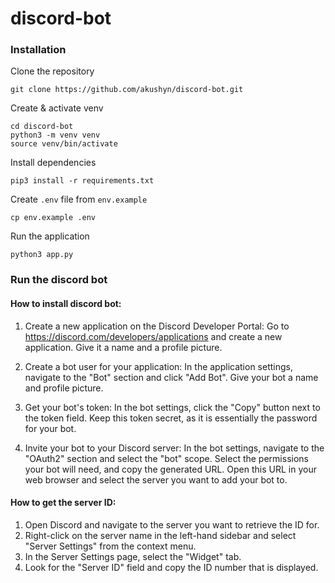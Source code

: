 # discord-bot

### Installation

Clone the repository
```
git clone https://github.com/akushyn/discord-bot.git
```

Create & activate venv

```
cd discord-bot
python3 -m venv venv
source venv/bin/activate
```

Install dependencies
```
pip3 install -r requirements.txt
```

Create `.env` file from `env.example`
```
cp env.example .env
```

Run the application 
```
python3 app.py
```

### Run the discord bot

#### How to install discord bot:

1. Create a new application on the Discord Developer Portal: Go to https://discord.com/developers/applications and create a new application. Give it a name and a profile picture.

2. Create a bot user for your application: In the application settings, navigate to the "Bot" section and click "Add Bot". Give your bot a name and profile picture.

3. Get your bot's token: In the bot settings, click the "Copy" button next to the token field. Keep this token secret, as it is essentially the password for your bot.

4. Invite your bot to your Discord server: In the bot settings, navigate to the "OAuth2" section and select the "bot" scope. Select the permissions your bot will need, and copy the generated URL. Open this URL in your web browser and select the server you want to add your bot to.

#### How to get the server ID:

1. Open Discord and navigate to the server you want to retrieve the ID for.
2. Right-click on the server name in the left-hand sidebar and select "Server Settings" from the context menu.
3. In the Server Settings page, select the "Widget" tab.
4. Look for the "Server ID" field and copy the ID number that is displayed.